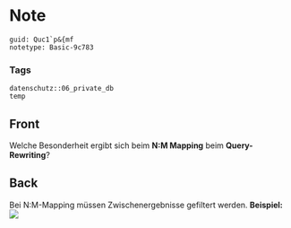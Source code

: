 # Note
```
guid: Quc1`p&{mf
notetype: Basic-9c783
```

### Tags
```
datenschutz::06_private_db
temp
```

## Front
Welche Besonderheit ergibt sich beim <b>N:M Mapping</b> beim
<b>Query-Rewriting</b>?

## Back
Bei N:M-Mapping müssen Zwischenergebnisse gefiltert werden.
<b>Beispiel:</b> <img src="paste-f133891d752990ab9e6e9d60a3360a803965787b.jpg">
